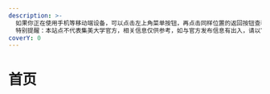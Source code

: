 ```yaml
---
description: >-
  如果你正在使用手机等移动端设备，可以点击左上角菜单按钮，再点击同样位置的返回按钮查看完整目录，更快导航到你想看的内容。 
  特别提醒：本站点不代表集美大学官方，相关信息仅供参考，如与官方发布信息有出入，请以官方最新消息为准。
coverY: 0
---
```


# 首页

